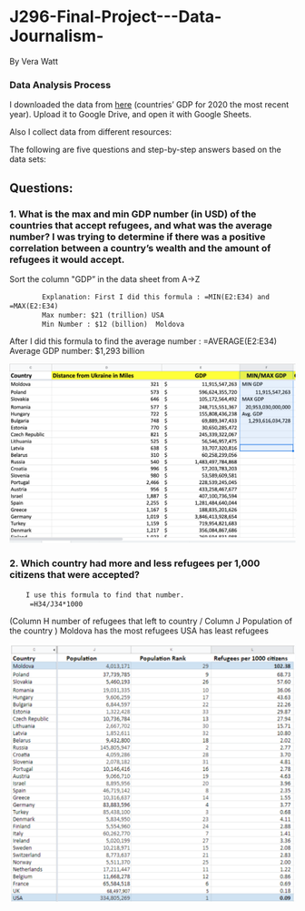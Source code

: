 # J296-Final-Project---Data-Journalism-
By Vera Watt 

### Data Analysis Process
I downloaded the data from [here](https://www.google.com/url?q=https://databank.worldbank.org/indicator/NY.GDP.MKTP.CD/1ff4a498/Popular-Indicators&sa=D&source=docs&ust=1651611829608631&usg=AOvVaw12VStu5enxiblZPvcq51A6) (countries’ GDP for 2020 the most recent year). Upload it to Google Drive, and open it with Google Sheets.
 

Also I  collect data from different resources: 
 
The following are five questions and step-by-step answers based on the data sets:
 
 
## Questions: 
 
### 1. What is the max and min GDP number (in USD) of the countries that accept refugees, and what was the average number? I was trying to determine if there was a positive correlation between a country’s wealth and the amount of refugees it would accept.
 
Sort the column "GDP” in the data sheet from A->Z
 
            Explanation: First I did this formula : =MIN(E2:E34) and =MAX(E2:E34)
            Max number: $21 (trillion) USA 
            Min Number : $12 (billion)  Moldova 
 
After I  did this formula to find the average number : =AVERAGE(E2:E34)
Average GDP number: $1,293 billion

![Screenshot for min and max GDP](/Q1.png) 

 
 ###     2. Which country had more and less refugees per 1,000 citizens that were accepted?  
        
        I use this formula to find that number. 
         =H34/J34*1000
(Column H number of refugees that left to country / Column J Population of the country )
Moldova has the most refugees
USA has least refugees  

![Screenshot that shows country with less refugees](/Q2.png)  

